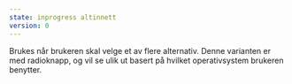 ```yaml
---
state: inprogress altinnett
version: 0
---
```

Brukes når brukeren skal velge et av flere alternativ. Denne varianten er med radioknapp, og vil se ulik ut basert på hvilket operativsystem brukeren benytter.
